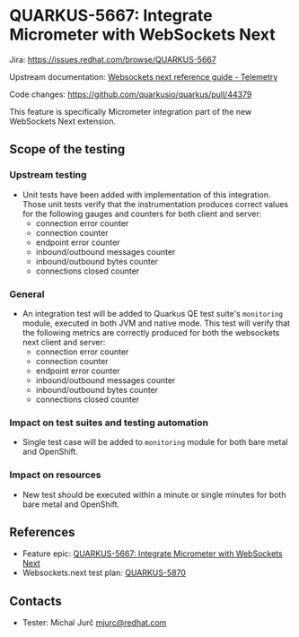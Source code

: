 # QUARKUS-5667: Integrate Micrometer with WebSockets Next 

Jira: https://issues.redhat.com/browse/QUARKUS-5667

Upstream documentation: [Websockets next reference guide - Telemetry](https://quarkus.io/version/main/guides/websockets-next-reference#telemetry)

Code changes: https://github.com/quarkusio/quarkus/pull/44379

This feature is specifically Micrometer integration part of the new WebSockets Next extension.

## Scope of the testing

### Upstream testing
* Unit tests have been added with implementation of this integration. Those
  unit tests verify that the instrumentation produces correct values for 
  the following gauges and counters for both client and server:
  * connection error counter
  * connection counter
  * endpoint error counter
  * inbound/outbound messages counter
  * inbound/outbound bytes counter
  * connections closed counter

### General
* An integration test will be added to Quarkus QE test suite's `monitoring`
  module, executed in both JVM and native mode. This test will verify that 
  the following metrics are correctly produced for both the websockets next 
  client and server:
    * connection error counter
    * connection counter
    * endpoint error counter
    * inbound/outbound messages counter
    * inbound/outbound bytes counter
    * connections closed counter

### Impact on test suites and testing automation
* Single test case will be added to `monitoring` module for both bare metal
  and OpenShift.

### Impact on resources
* New test should be executed within a minute or single minutes for both bare
  metal and OpenShift.

## References
* Feature epic: [QUARKUS-5667: Integrate Micrometer with WebSockets Next](https://issues.redhat.com/browse/QUARKUS-5667)
* Websockets.next test plan: [QUARKUS-5870](QUARKUS-5870.md)

## Contacts
* Tester: Michal Jurč <mjurc@redhat.com>
